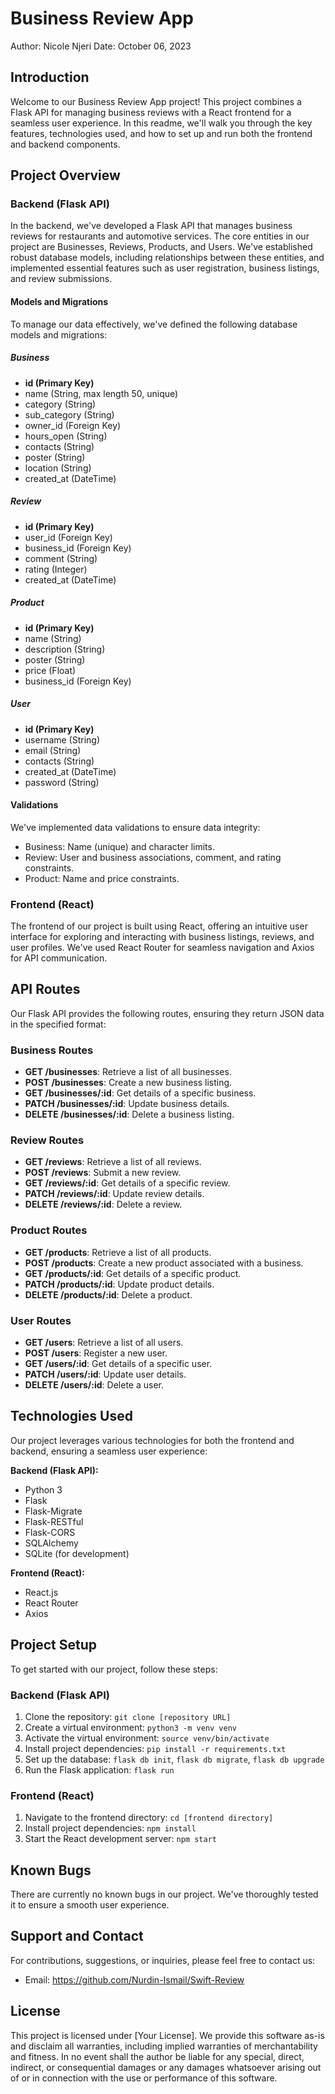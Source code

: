 # Business Review App

Author: Nicole Njeri
Date: October 06, 2023

## Introduction

Welcome to our Business Review App project! This project combines a Flask API for managing business reviews with a React frontend for a seamless user experience. In this readme, we'll walk you through the key features, technologies used, and how to set up and run both the frontend and backend components.

## Project Overview

### Backend (Flask API)

In the backend, we've developed a Flask API that manages business reviews for restaurants and automotive services. The core entities in our project are Businesses, Reviews, Products, and Users. We've established robust database models, including relationships between these entities, and implemented essential features such as user registration, business listings, and review submissions.

#### Models and Migrations

To manage our data effectively, we've defined the following database models and migrations:

##### Business
- **id (Primary Key)**
- name (String, max length 50, unique)
- category (String)
- sub_category (String)
- owner_id (Foreign Key)
- hours_open (String)
- contacts (String)
- poster (String)
- location (String)
- created_at (DateTime)

##### Review
- **id (Primary Key)**
- user_id (Foreign Key)
- business_id (Foreign Key)
- comment (String)
- rating (Integer)
- created_at (DateTime)

##### Product
- **id (Primary Key)**
- name (String)
- description (String)
- poster (String)
- price (Float)
- business_id (Foreign Key)

##### User
- **id (Primary Key)**
- username (String)
- email (String)
- contacts (String)
- created_at (DateTime)
- password (String)

#### Validations

We've implemented data validations to ensure data integrity:

- Business: Name (unique) and character limits.
- Review: User and business associations, comment, and rating constraints.
- Product: Name and price constraints.

### Frontend (React)

The frontend of our project is built using React, offering an intuitive user interface for exploring and interacting with business listings, reviews, and user profiles. We've used React Router for seamless navigation and Axios for API communication.

## API Routes

Our Flask API provides the following routes, ensuring they return JSON data in the specified format:

### Business Routes

- **GET /businesses**: Retrieve a list of all businesses.
- **POST /businesses**: Create a new business listing.
- **GET /businesses/:id**: Get details of a specific business.
- **PATCH /businesses/:id**: Update business details.
- **DELETE /businesses/:id**: Delete a business listing.

### Review Routes

- **GET /reviews**: Retrieve a list of all reviews.
- **POST /reviews**: Submit a new review.
- **GET /reviews/:id**: Get details of a specific review.
- **PATCH /reviews/:id**: Update review details.
- **DELETE /reviews/:id**: Delete a review.

### Product Routes

- **GET /products**: Retrieve a list of all products.
- **POST /products**: Create a new product associated with a business.
- **GET /products/:id**: Get details of a specific product.
- **PATCH /products/:id**: Update product details.
- **DELETE /products/:id**: Delete a product.

### User Routes

- **GET /users**: Retrieve a list of all users.
- **POST /users**: Register a new user.
- **GET /users/:id**: Get details of a specific user.
- **PATCH /users/:id**: Update user details.
- **DELETE /users/:id**: Delete a user.

## Technologies Used

Our project leverages various technologies for both the frontend and backend, ensuring a seamless user experience:

**Backend (Flask API):**
- Python 3
- Flask
- Flask-Migrate
- Flask-RESTful
- Flask-CORS
- SQLAlchemy
- SQLite (for development)

**Frontend (React):**
- React.js
- React Router
- Axios

## Project Setup

To get started with our project, follow these steps:

### Backend (Flask API)

1. Clone the repository: `git clone [repository URL]`
2. Create a virtual environment: `python3 -m venv venv`
3. Activate the virtual environment: `source venv/bin/activate`
4. Install project dependencies: `pip install -r requirements.txt`
5. Set up the database: `flask db init`, `flask db migrate`, `flask db upgrade`
6. Run the Flask application: `flask run`

### Frontend (React)

1. Navigate to the frontend directory: `cd [frontend directory]`
2. Install project dependencies: `npm install`
3. Start the React development server: `npm start`

## Known Bugs

There are currently no known bugs in our project. We've thoroughly tested it to ensure a smooth user experience.

## Support and Contact

For contributions, suggestions, or inquiries, please feel free to contact us:

- Email: https://github.com/Nurdin-Ismail/Swift-Review
## License

This project is licensed under [Your License]. We provide this software as-is and disclaim all warranties, including implied warranties of merchantability and fitness. In no event shall the author be liable for any special, direct, indirect, or consequential damages or any damages whatsoever arising out of or in connection with the use or performance of this software.

